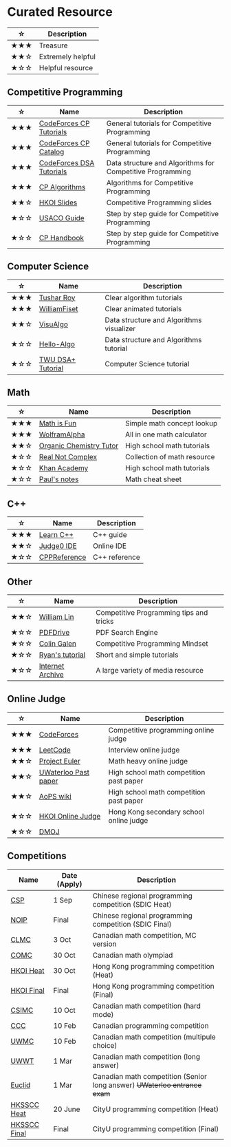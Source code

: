 # Curated Resource
|☆|Description|
|-----|-----|
|★★★|Treasure|
|★★☆|Extremely helpful|
|★☆☆|Helpful resource|
## Competitive Programming
|☆|Name|Description|
|-----|-----|-----|
|★★★|[CodeForces CP Tutorials](https://codeforces.com/blog/entry/57282)|General tutorials for Competitive Programming|
|★★★|[CodeForces CP Catalog](https://codeforces.com/catalog)|General tutorials for Competitive Programming|
|★★★|[CodeForces DSA Tutorials](https://codeforces.com/blog/entry/13529)|Data structure and Algorithms for Competitive Programming|
|★★★|[CP Algorithms](https://cp-algorithms.com)|Algorithms for Competitive Programming|
|★★☆|[HKOI Slides](https://hkoi.org/en/training-materials/2023/)|Competitive Programming slides|
|★☆☆|[USACO Guide](https://usaco.guide)|Step by step guide for Competitive Programming|
|★☆☆|[CP Handbook](https://cses.fi/book/book.pdf)|Step by step guide for Competitive Programming|
## Computer Science
|☆|Name|Description|
|-----|-----|-----|
|★★★|[Tushar Roy](https://www.youtube.com/@tusharroy2525)|Clear algorithm tutorials|
|★★★|[WilliamFiset](https://www.youtube.com/@WilliamFiset-videos)|Clear animated tutorials|
|★★☆|[VisuAlgo](https://visualgo.net/en)|Data structure and Algorithms visualizer|
|★☆☆|[Hello-Algo](https://www.hello-algo.com/en)|Data structure and Algorithms tutorial|
|★☆☆|[TWU DSA+ Tutorial](https://web.ntnu.edu.tw/~algo/)|Computer Science tutorial|
## Math
|☆|Name|Description|
|-----|-----|-----|
|★★★|[Math is Fun](https://www.mathsisfun.com/)|Simple math concept lookup|
|★★★|[WolframAlpha](https://www.wolframalpha.com/)|All in one math calculator|
|★★☆|[Organic Chemistry Tutor](https://www.youtube.com/@TheOrganicChemistryTutor)|High school math tutorials|
|★☆☆|[Real Not Complex](https://realnotcomplex.com/)|Collection of math resource|
|★☆☆|[Khan Academy](https://www.khanacademy.org)|High school math tutorials|
|★☆☆|[Paul's notes](https://tutorial.math.lamar.edu/)|Math cheat sheet|
## C++
|☆|Name|Description|
|-----|-----|-----|
|★★★|[Learn C++](https://www.learncpp.com/)|C++ guide|
|★★☆|[Judge0 IDE](https://ide.judge0.com/)|Online IDE|
|★☆☆|[CPPReference](https://en.cppreference.com/w/)|C++ reference|
## Other
|☆|Name|Description|
|-----|-----|-----|
|★★☆|[William Lin](https://www.youtube.com/@tmwilliamlin168)|Competitive Programming tips and tricks|
|★☆☆|[PDFDrive](https://pdfdrive.com)|PDF Search Engine|
|★☆☆|[Colin Galen](https://www.youtube.com/@ColinGalen)|Competitive Programming Mindset|
|★☆☆|[Ryan's tutorial](https://ryanstutorials.net/)|Short and simple tutorials|
|★☆☆|[Internet Archive](https://archive.org/)|A large variety of media resource|
## Online Judge
|☆|Name|Description|
|-----|-----|-----|
|★★★|[CodeForces](https://codeforces.com/problemset)|Competitive programming online judge|
|★★★|[LeetCode](https://leetcode.com/problemset/)|Interview online judge|
|★★☆|[Project Euler](https://projecteuler.net/archives)|Math heavy online judge|
|★★☆|[UWaterloo Past paper](https://www.cemc.uwaterloo.ca/contests/past_contests.html)|High school math competition past paper|
|★★☆|[AoPS wiki](https://artofproblemsolving.com/wiki/index.php?title=Main_Page)|High school math competition past paper|
|★☆☆|[HKOI Online Judge](https://judge.hkoi.org/)|Hong Kong secondary school online judge|
|★☆☆|[DMOJ](https://dmoj.ca/)|   |
## Competitions
|Name|Date (Apply)|Description|
|-----|-----|-----|
|[CSP](https://hkoi.org/zh/sdic-intro/)|1 Sep|Chinese regional programming competition (SDIC Heat)|
|[NOIP](https://hkoi.org/zh/sdic-intro/)|Final|Chinese regional programming competition (SDIC Final)|
|[CLMC](https://cms.math.ca/competitions/clmc)|3 Oct|Canadian math competition, MC version|
|[COMC](https://cms.math.ca/competitions/comc)|30 Oct| Canadian math olympiad|
|[HKOI Heat](https://hkoi.org/en/)|30 Oct|Hong Kong programming competition (Heat)|
|[HKOI Final](https://hkoi.org/en/)|Final|Hong Kong programming competition (Final)|
|[CSIMC](https://cemc.uwaterloo.ca/contests/csimc.html)|10 Oct|Canadian math competition (hard mode)|
|[CCC](https://cemc.uwaterloo.ca/contests/ccc-cco.html)|10 Feb|Canadian programming competition|
|[UWMC](https://cemc.uwaterloo.ca/contests/pcf.html)|10 Feb|Canadian math competition (multipule choice)|
|[UWWT](https://cemc.uwaterloo.ca/contests/fgh.html)|1 Mar|Canadian math competition (long answer)|
|[Euclid](https://cemc.uwaterloo.ca/contests/euclid.html)|1 Mar|Canadian math competition (Senior long answer) ~~UWaterloo entrance exam~~|
|[HKSSCC Heat](https://www.cs.cityu.edu.hk/~hksc/)|20 June|CityU programming competition (Heat)|
|[HKSSCC Final](https://www.cs.cityu.edu.hk/~hksc/)|Final|CityU programming competition (Final)|
